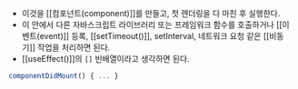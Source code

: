 - 이것을 [[컴포넌트(component)]]를 만들고, 첫 렌더링을 다 마친 후 실행한다.
- 이 안에서 다른 자바스크립트 라이브러리 또는 프레임워크 함수를 호출하거나 [[이벤트(event)]] 등록, [[setTimeout()]], setInterval, 네트워크 요청 같은 [[비동기]] 작업을 처리하면 된다.
- [[useEffect()]]의 `[]` 빈배열이라고 생각하면 된다.

```js
componentDidMount() { ... }
```